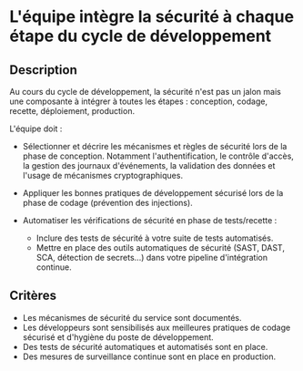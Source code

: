 # L'équipe intègre la sécurité à chaque étape du cycle de développement

## Description

Au cours du cycle de développement, la sécurité n'est pas un jalon mais une
composante à intégrer à toutes les étapes : conception, codage, recette,
déploiement, production.

L'équipe doit :

- Sélectionner et décrire les mécanismes et règles de sécurité lors de la phase
de conception. Notamment l'authentification, le contrôle d'accès, la gestion des
journaux d'événements, la validation des données et l'usage de mécanismes
cryptographiques.

- Appliquer les bonnes pratiques de développement sécurisé lors de la phase de
codage (prévention des injections).

- Automatiser les vérifications de sécurité en phase de tests/recette :
  - Inclure des tests de sécurité à votre suite de tests automatisés.
  - Mettre en place des outils automatiques de sécurité (SAST, DAST, SCA,
        détection de secrets...) dans votre pipeline d'intégration continue.

## Critères

- Les mécanismes de sécurité du service sont documentés.
- Les développeurs sont sensibilisés aux meilleures pratiques de codage
    sécurisé et d'hygiène du poste de développement.
- Des tests de sécurité automatiques et automatisés sont en place.
- Des mesures de surveillance continue sont en place en production.

